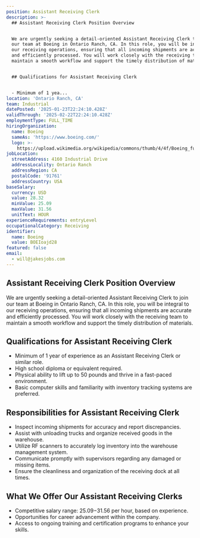 ```yaml
---
position: Assistant Receiving Clerk
description: >-
  ## Assistant Receiving Clerk Position Overview


  We are urgently seeking a detail-oriented Assistant Receiving Clerk to join
  our team at Boeing in Ontario Ranch, CA. In this role, you will be integral to
  our receiving operations, ensuring that all incoming shipments are accurate
  and efficiently processed. You will work closely with the receiving team to
  maintain a smooth workflow and support the timely distribution of materials.


  ## Qualifications for Assistant Receiving Clerk


  - Minimum of 1 yea...
location: 'Ontario Ranch, CA'
team: Industrial
datePosted: '2025-01-23T22:24:10.428Z'
validThrough: '2025-02-22T22:24:10.428Z'
employmentType: FULL_TIME
hiringOrganization:
  name: Boeing
  sameAs: 'https://www.boeing.com/'
  logo: >-
    https://upload.wikimedia.org/wikipedia/commons/thumb/4/4f/Boeing_full_logo.svg/2560px-Boeing_full_logo.svg.png
jobLocation:
  streetAddress: 4160 Industrial Drive
  addressLocality: Ontario Ranch
  addressRegion: CA
  postalCode: '91761'
  addressCountry: USA
baseSalary:
  currency: USD
  value: 28.32
  minValue: 25.09
  maxValue: 31.56
  unitText: HOUR
experienceRequirements: entryLevel
occupationalCategory: Receiving
identifier:
  name: Boeing
  value: BOEIoajd28
featured: false
email:
  - will@jakesjobs.com
---
```




## Assistant Receiving Clerk Position Overview

We are urgently seeking a detail-oriented Assistant Receiving Clerk to join our team at Boeing in Ontario Ranch, CA. In this role, you will be integral to our receiving operations, ensuring that all incoming shipments are accurate and efficiently processed. You will work closely with the receiving team to maintain a smooth workflow and support the timely distribution of materials.

## Qualifications for Assistant Receiving Clerk

- Minimum of 1 year of experience as an Assistant Receiving Clerk or similar role.
- High school diploma or equivalent required.
- Physical ability to lift up to 50 pounds and thrive in a fast-paced environment.
- Basic computer skills and familiarity with inventory tracking systems are preferred.

## Responsibilities for Assistant Receiving Clerk

- Inspect incoming shipments for accuracy and report discrepancies.
- Assist with unloading trucks and organize received goods in the warehouse.
- Utilize RF scanners to accurately log inventory into the warehouse management system.
- Communicate promptly with supervisors regarding any damaged or missing items.
- Ensure the cleanliness and organization of the receiving dock at all times.

## What We Offer Our Assistant Receiving Clerks

- Competitive salary range: $25.09-$31.56 per hour, based on experience.
- Opportunities for career advancement within the company.
- Access to ongoing training and certification programs to enhance your skills.

